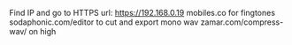 Find IP and go to HTTPS url: https://192.168.0.19
mobiles.co for fingtones
sodaphonic.com/editor to cut and export mono wav
zamar.com/compress-wav/ on high
